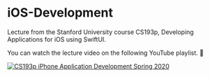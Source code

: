 # iOS-Development
Lecture from the Stanford University course CS193p, Developing Applications for iOS using SwiftUI.

You can watch the lecture video on the following YouTube playlist. :movie_camera:   

[![CS193p iPhone Application Development Spring 2020](https://img.youtube.com/vi/jbtqIBpUG7g/0.jpg)](https://www.youtube.com/playlist?list=PLpGHT1n4-mAtTj9oywMWoBx0dCGd51_yG "CS193p iPhone Application Development Spring 2020")
